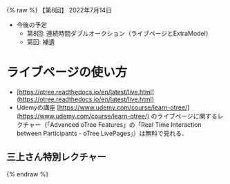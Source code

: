 {% raw %}
【第8回】 2022年7月14日


- 今後の予定
    - 第8回: 連続時間ダブルオークション（ライブページとExtraModel）
    - 第回: 補遺






# ライブページの使い方

- [https://otree.readthedocs.io/en/latest/live.html](https://otree.readthedocs.io/en/latest/live.html)
- Udemyの講座 [https://www.udemy.com/course/learn-otree/](https://www.udemy.com/course/learn-otree/) のライブページに関するレクチャー（「Advanced oTree Features」の「Real Time Interaction between Participants - oTree LivePages」）は無料で見れる．



## 三上さん特別レクチャー


{% endraw %}

